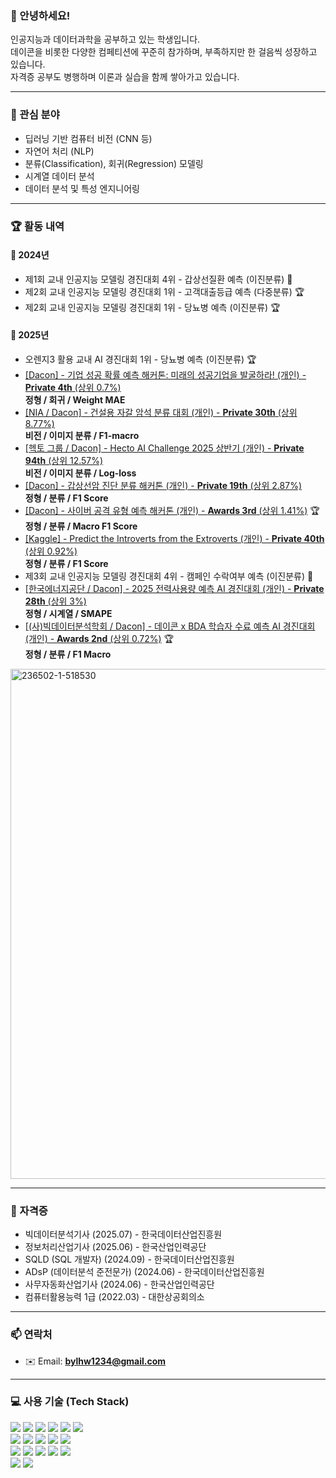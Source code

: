 ### 👋 안녕하세요!
인공지능과 데이터과학을 공부하고 있는 학생입니다.  
데이콘을 비롯한 다양한 컴페티션에 꾸준히 참가하며, 부족하지만 한 걸음씩 성장하고 있습니다.  
자격증 공부도 병행하며 이론과 실습을 함께 쌓아가고 있습니다.

---

### 📝 관심 분야
- 딥러닝 기반 컴퓨터 비전 (CNN 등)
- 자연어 처리 (NLP)
- 분류(Classification), 회귀(Regression) 모델링
- 시계열 데이터 분석
- 데이터 분석 및 특성 엔지니어링

---

### 🏆 활동 내역

#### 📅 2024년
- 제1회 교내 인공지능 모델링 경진대회 4위 - 갑상선질환 예측 (이진분류) 🥈  
- 제2회 교내 인공지능 모델링 경진대회 1위 - 고객대출등급 예측 (다중분류) 🏆  
- 제2회 교내 인공지능 모델링 경진대회 1위 - 당뇨병 예측 (이진분류) 🏆  

#### 📅 2025년
- 오렌지3 활용 교내 AI 경진대회 1위 - 당뇨병 예측 (이진분류) 🏆  
- [[Dacon] - 기업 성공 확률 예측 해커톤: 미래의 성공기업을 발굴하라! (개인) - **Private 4th** (상위 0.7%)](https://dacon.io/competitions/official/236475/overview/description)  
  **정형 / 회귀 / Weight MAE**
- [[NIA / Dacon] - 건설용 자갈 암석 분류 대회 (개인) - **Private 30th** (상위 8.77%)](https://dacon.io/competitions/official/236471/overview/description)  
  **비전 / 이미지 분류 / F1-macro**
- [[헥토 그룹 / Dacon] - Hecto AI Challenge 2025 상반기 (개인) - **Private 94th** (상위 12.57%)](https://dacon.io/competitions/official/236493/overview/description)  
  **비전 / 이미지 분류 / Log-loss**
- [[Dacon] - 갑상선암 진단 분류 해커톤 (개인) - **Private 19th** (상위 2.87%)](https://dacon.io/competitions/official/236488/overview/description)   
  **정형 / 분류 / F1 Score**
- [[Dacon] - 사이버 공격 유형 예측 해커톤 (개인) - **Awards 3rd** (상위 1.41%)](https://dacon.io/competitions/official/236502/overview/description) 🏆  
  **정형 / 분류 / Macro F1 Score**
- [[Kaggle] - Predict the Introverts from the Extroverts (개인) - **Private 40th** (상위 0.92%)](https://www.kaggle.com/competitions/playground-series-s5e7/overview/description)   
  **정형 / 분류 / F1 Score**
- 제3회 교내 인공지능 모델링 경진대회 4위 - 캠페인 수락여부 예측 (이진분류) 🥈
- [[한국에너지공단 / Dacon] - 2025 전력사용량 예측 AI 경진대회 (개인) - **Private 28th** (상위 3%)](https://dacon.io/competitions/official/236531/overview/description)  
  **정형 / 시계열 / SMAPE**
- [[(사)빅데이터분석학회 / Dacon] - 데이콘 x BDA 학습자 수료 예측 AI 경진대회 (개인) - **Awards 2nd** (상위 0.72%)](https://dacon.io/competitions/official/236519/overview/description) 🏆  
  **정형 / 분류 / F1 Macro**
<img width="1054" height="816" alt="236502-1-518530" src="https://github.com/user-attachments/assets/06b5e8b1-f454-4de1-bc49-744fc2ce8a82" />


---

### 📜 자격증
- 빅데이터분석기사 (2025.07) - 한국데이터산업진흥원  
- 정보처리산업기사 (2025.06) - 한국산업인력공단  
- SQLD (SQL 개발자) (2024.09) - 한국데이터산업진흥원  
- ADsP (데이터분석 준전문가) (2024.06) - 한국데이터산업진흥원  
- 사무자동화산업기사 (2024.06) - 한국산업인력공단  
- 컴퓨터활용능력 1급 (2022.03) - 대한상공회의소  



---

### 📫 연락처
- ✉️ Email: **bylhw1234@gmail.com**

---

### 💻 사용 기술 (Tech Stack)

<div align="left">

<!-- Python & Data Science -->
<img src="https://img.shields.io/badge/Python-3776AB?style=flat-square&logo=python&logoColor=white" />
<img src="https://img.shields.io/badge/Pandas-150458?style=flat-square&logo=pandas&logoColor=white" />
<img src="https://img.shields.io/badge/Numpy-013243?style=flat-square&logo=numpy&logoColor=white" />
<img src="https://img.shields.io/badge/Scikit--Learn-F7931E?style=flat-square&logo=scikit-learn&logoColor=white" />
<img src="https://img.shields.io/badge/Matplotlib-11557C?style=flat-square&logo=plotly&logoColor=white" />
<img src="https://img.shields.io/badge/Seaborn-3776AB?style=flat-square&logo=python&logoColor=white" />

<br/>

<!-- ML/DL Libraries -->
<img src="https://img.shields.io/badge/PyTorch-EE4C2C?style=flat-square&logo=pytorch&logoColor=white" />
<img src="https://img.shields.io/badge/TensorFlow-FF6F00?style=flat-square&logo=tensorflow&logoColor=white" />
<img src="https://img.shields.io/badge/LightGBM-00B200?style=flat-square&logo=lightgbm&logoColor=white" />
<img src="https://img.shields.io/badge/XGBoost-FF6600?style=flat-square&logo=xgboost&logoColor=white" />
<img src="https://img.shields.io/badge/CatBoost-9A1C1C?style=flat-square&logo=catboost&logoColor=white" />

<br/>

<!-- Tools -->
<img src="https://img.shields.io/badge/VSCode-007ACC?style=flat-square&logo=visualstudiocode&logoColor=white" />
<img src="https://img.shields.io/badge/Colab-F9AB00?style=flat-square&logo=googlecolab&logoColor=white" />
<img src="https://img.shields.io/badge/Jupyter-F37626?style=flat-square&logo=jupyter&logoColor=white" />
<img src="https://img.shields.io/badge/Git-F05032?style=flat-square&logo=git&logoColor=white" />
<img src="https://img.shields.io/badge/GitHub-181717?style=flat-square&logo=github&logoColor=white" />

<br/>

<!-- Programming Languages -->
<img src="https://img.shields.io/badge/C-A8B9CC?style=flat-square&logo=c&logoColor=white" />
<img src="https://img.shields.io/badge/Java-007396?style=flat-square&logo=java&logoColor=white" />

</div>
